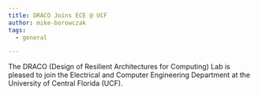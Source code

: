 ```yaml
---
title: DRACO Joins ECE @ UCF
author: mike-borowczak
tags:
  - general

---
```


The DRACO (Design of Resilient Architectures for Computing) Lab is pleased to join the Electrical and Computer Engineering Department at the University of Central Florida (UCF).  